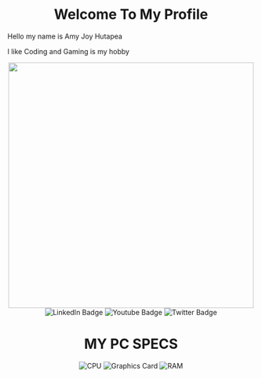 <div>
    <h1 align="center">Welcome To My Profile</h1>
    <p>Hello my name is Amy Joy Hutapea</p>
    <p>I like Coding and Gaming is my hobby</p>

</div>
<div id="header" align="center">
    <img src="https://live.staticflickr.com/65535/52085111207_f42acd83c1_m.jpg" width="500" />
</div>
<div id="badges" align="center">
    <img src="https://img.shields.io/badge/LinkedIn-blue?style=for-the-badge&logo=linkedin&logoColor=white" alt="LinkedIn Badge" />
    <img src="https://img.shields.io/badge/YouTube-red?style=for-the-badge&logo=youtube&logoColor=white" alt="Youtube Badge" />
    <img src="https://img.shields.io/badge/Twitter-blue?style=for-the-badge&logo=twitter&logoColor=white" alt="Twitter Badge" />
</div>
<h1 align="center">MY PC SPECS</h1>
<div id="specs" align="center">
    <img src="https://img.shields.io/badge/CPU-AMD%20Ryzen%205%201600-red" alt="CPU" />
    <img src="https://img.shields.io/badge/Graphics%20Card-RTX%202070-green" alt="Graphics Card" />
    <img src="https://img.shields.io/badge/RAM-16GB-blue" alt="RAM" />
</div>
